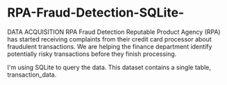 # RPA-Fraud-Detection-SQLite-
DATA ACQUISITION
RPA Fraud Detection
Reputable Product Agency (RPA) has started receiving complaints from their credit card processor about fraudulent transactions. 
We are helping the finance department identify potentially risky transactions before they finish processing.

I'm using SQLite to query the data.
This dataset contains a single table, transaction_data.
